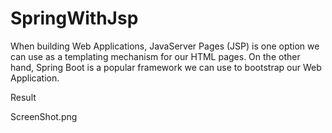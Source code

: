 # SpringWithJsp
When building Web Applications, JavaServer Pages (JSP) is one option we can use as a templating mechanism for our HTML pages. On the other hand, Spring Boot is a popular framework we can use to bootstrap our Web Application.


Result

ScreenShot.png

